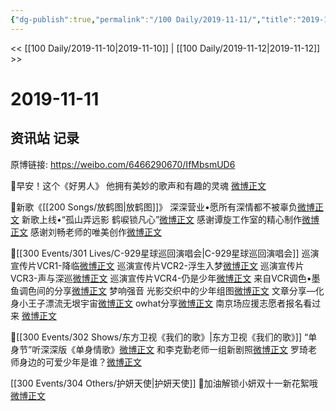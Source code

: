 ```yaml
---
{"dg-publish":true,"permalink":"/100 Daily/2019-11-11/","title":"2019-11-11","created":"2023-03-30T17:06:02.170+08:00","updated":"2023-03-30T17:06:52.384+08:00"}
---
```



<< [[100 Daily/2019-11-10\|2019-11-10]] | [[100 Daily/2019-11-12\|2019-11-12]] >>

# 2019-11-11

## 资讯站 记录

原博链接: https://weibo.com/6466290670/IfMbsmUD6

🍃早安！这个《好男人》
他拥有美妙的歌声和有趣的灵魂
[微博正文](https://m.weibo.cn/6466290670/4437367030895786)

🍃新歌《[[200 Songs/放鹤图\|放鹤图]]》
深深营业•愿所有深情都不被辜负[微博正文](https://m.weibo.cn/6466290670/4437527349998335)
新歌上线•“孤山弄远影 鹤唳锁凡心”[微博正文](https://m.weibo.cn/6466290670/4437383719879282)
感谢谭旋工作室的精心制作[微博正文](https://m.weibo.cn/6466290670/4437386723216241)
感谢刘畅老师的唯美创作[微博正文](https://m.weibo.cn/6466290670/4437584190861358)

🍃[[300 Events/301 Lives/C-929星球巡回演唱会\|C-929星球巡回演唱会]]
巡演宣传片VCR1-降临[微博正文](https://m.weibo.cn/6466290670/4437553501193267)
巡演宣传片VCR2-浮生入梦[微博正文](https://m.weibo.cn/6466290670/4437561579853846)
巡演宣传片VCR3-声与深巡[微博正文](https://m.weibo.cn/6466290670/4437556927813457)
巡演宣传片VCR4-仍是少年[微博正文](https://m.weibo.cn/6466290670/4437559260156935)
来自VCR调色•墨鱼调色间的分享[微博正文](https://m.weibo.cn/6466290670/4437558207250418)
梦响强音
光影交织中的少年组图[微博正文](https://m.weibo.cn/6466290670/4437424312444632)
文章分享—化身小王子漂流无垠宇宙[微博正文](https://m.weibo.cn/6466290670/4437395917157194)
owhat分享[微博正文](https://m.weibo.cn/6466290670/4437398345577303)
南京场应援志愿者报名看过来
[微博正文](https://m.weibo.cn/6466290670/4437580407514019)

🍃[[300 Events/302 Shows/东方卫视《我们的歌》\|东方卫视《我们的歌》]]
“单身节”听深深版《单身情歌》[微博正文](https://m.weibo.cn/6466290670/4437438845579316)
和李克勤老师一组新剧照[微博正文](https://m.weibo.cn/6466290670/4437525408341229)
罗琦老师身边的可爱少年是谁？[微博正文](https://m.weibo.cn/6466290670/4437540796558459)

[[300 Events/304 Others/护妍天使\|护妍天使]]
🍃加油解锁小妍双十一新花絮哦
[微博正文](https://m.weibo.cn/6466290670/4437452762224509)
